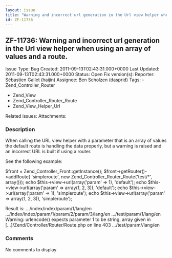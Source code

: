 ```yaml
---
layout: issue
title: "Warning and incorrect url generation in the Url view helper when using an array of values and a route."
id: ZF-11736
---
```


ZF-11736: Warning and incorrect url generation in the Url view helper when using an array of values and a route. 
-----------------------------------------------------------------------------------------------------------------

 Issue Type: Bug Created: 2011-09-13T02:43:31.000+0000 Last Updated: 2011-09-13T02:43:31.000+0000 Status: Open Fix version(s): 
 Reporter:  Sébastien Gallet (haijin)  Assignee:  Ben Scholzen (dasprid)  Tags: - Zend\_Controller\_Router
- Zend\_View
- Zend\_Controller\_Router\_Route
- Zend\_View\_Helper\_Url
 
 Related issues: 
 Attachments: 
### Description

When calling the URL view helper with a parameter that is an array of values the default route is handling the data properly, but a warning is raised and an incorrect URL is built if using a router.

See the following example:

$front = Zend\_Controller\_Front::getInstance(); $front->getRouter()->addRoute( 'simpleroute', new Zend\_Controller\_Router\_Route('test/\*', array())); echo $this->view->url(array('param' => 1), 'default'); echo $this->view->url(array('param' => array(1, 2, 3)), 'default'); echo $this->view->url(array('param' => 1), 'simpleroute'); echo $this->view->url(array('param' => array(1, 2, 3)), 'simpleroute');

Result is: .../index/index/param/1/lang/en .../index/index/param/1/param/2/param/3/lang/en .../test/param/1/lang/en Warning: urlencode() expects parameter 1 to be string, array given in [...]/Zend/Controller/Router/Route.php on line 403 .../test/param//lang/en

 

 

### Comments

No comments to display